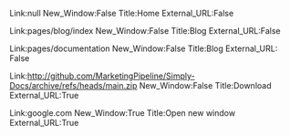Link:null New_Window:False Title:Home External_URL:False

Link:pages/blog/index New_Window:False Title:Blog  External_URL:False

Link:pages/documentation New_Window:False Title:Blog  External_URL: False 

Link:http://github.com/MarketingPipeline/Simply-Docs/archive/refs/heads/main.zip New_Window:False Title:Download External_URL:True

Link:google.com New_Window:True Title:Open new window External_URL:True
